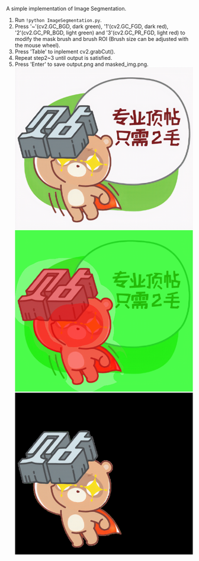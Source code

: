 A simple implementation of Image Segmentation.

1. Run `!python ImageSegmentation.py`.
2. Press '~'(cv2.GC_BGD, dark green), '1'(cv2.GC_FGD, dark red), '2'(cv2.GC_PR_BGD, light green) and '3'(cv2.GC_PR_FGD, light red) to modify the mask brush and brush ROI (Brush size can be adjusted with the mouse wheel).
3. Press 'Table' to inplement cv2.grabCut().
4. Repeat step2~3 until output is satisfied.
5. Press 'Enter' to save output.png and masked_img.png. 
![Image text](https://github.com/HaohuaLv/ImageSegmentation/blob/master/input.png)
![Image text](https://github.com/HaohuaLv/ImageSegmentation/blob/master/masked_img.png)
![Image text](https://github.com/HaohuaLv/ImageSegmentation/blob/master/output.png)
